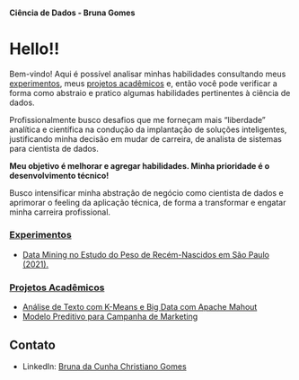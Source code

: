 #### Ciência de Dados - Bruna Gomes
# Hello!!

Bem-vindo! 
Aqui é possível analisar minhas habilidades consultando meus [experimentos](experimentos/README.md), meus [projetos acadêmicos](academicos/README.md) e, então você pode verificar a forma como abstraio e pratico algumas habilidades pertinentes à ciência de dados. 

Profissionalmente busco desafios que me forneçam mais “liberdade” analítica e científica na condução da implantação de soluções inteligentes, justificando minha decisão em mudar de carreira, de analista de sistemas para cientista de dados.

**Meu objetivo é melhorar e agregar habilidades. Minha prioridade é o desenvolvimento técnico!** 

Busco intensificar minha abstração de negócio como cientista de dados e aprimorar o feeling da aplicação técnica, de forma a transformar e engatar minha carreira profissional. 

### [Experimentos](./experimentos/README.md/)
- [Data Mining no Estudo do Peso de Recém-Nascidos em São Paulo (2021).](experimentos/ml-preditivo-rn-peso/README.md)

### [Projetos Acadêmicos](./academicos/README.md/)
- [Análise de Texto com K-Means e Big Data com Apache Mahout](academicos/analise-texto-kmeans-apache-mahout/README.md)
- [Modelo Preditivo para Campanha de Marketing](academicos/modelo-preditivo-cadastro-cupons/README.md)

## Contato

- LinkedIn: [Bruna da Cunha Christiano Gomes](https://www.linkedin.com/in/brunaccgomes/)

